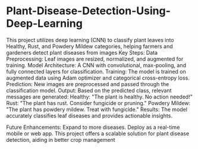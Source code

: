 # Plant-Disease-Detection-Using-Deep-Learning
This project utilizes deep learning (CNN) to classify plant leaves into Healthy, Rust, and Powdery Mildew categories, helping farmers and gardeners detect plant diseases from images
Key Steps:
Data Preprocessing: 
Leaf images are resized, normalized, and augmented for training.
Model Architecture: 
A CNN with convolutional, max-pooling, and fully connected layers for classification.
Training:
The model is trained on augmented data using Adam optimizer and categorical cross-entropy loss.
Prediction:
New images are preprocessed and passed through the classification model.
Output:
Based on the predicted class, relevant messages are generated:
Healthy:
"The plant is healthy. No action needed!"
Rust:
"The plant has rust. Consider fungicide or pruning."
Powdery Mildew:
"The plant has powdery mildew. Treat with fungicide."
Results:
The model accurately classifies leaf diseases and provides actionable insights.

Future Enhancements:
Expand to more diseases.
Deploy as a real-time mobile or web app.
This project offers a scalable solution for plant disease detection, aiding in better crop management
